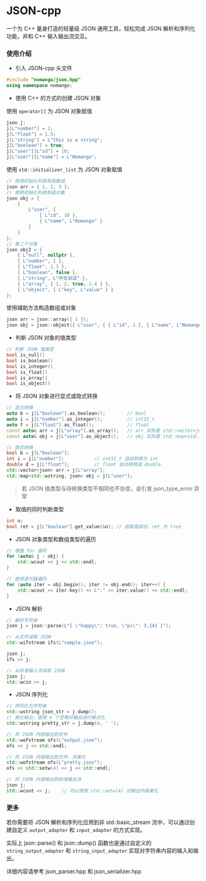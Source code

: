 # JSON-cpp

一个为 C++ 量身打造的轻量级 JSON 通用工具，轻松完成 JSON 解析和序列化功能，并和 C++ 输入输出流交互。

### 使用介绍

- 引入 JSON-cpp 头文件

```cpp
#include "nomango/json.hpp"
using namespace nomango;
```

- 使用 C++ 的方式的创建 JSON 对象

使用 `operator[]` 为 JSON 对象赋值

```cpp
json j;
j[L"number"] = 1;
j[L"float"] = 1.5;
j[L"string"] = L"this is a string";
j[L"boolean"] = true;
j[L"user"][L"id"] = 10;
j[L"user"][L"name"] = L"Nomango";
```

使用 `std::initializer_list` 为 JSON 对象赋值

```cpp
// 使用初始化列表构造数组
json arr = { 1, 2, 3 };
// 使用初始化列表构造对象
json obj = {
    {
        L"user", {
            { L"id", 10 },
            { L"name", L"Nomango" }
        }
    }
};
// 第二个对象
json obj2 = {
    { L"null", nullptr },
    { L"number", 1 },
    { L"float", 1.3 },
    { L"boolean", false },
    { L"string", L"中文测试" },
    { L"array", { 1, 2, true, 1.4 } },
    { L"object", { L"key", L"value" } }
};
```

使用辅助方法构造数组或对象

```cpp
json arr = json::array({ 1 });
json obj = json::object({ L"user", { { L"id", 1 }, { L"name", L"Nomango" } } });
```

- 判断 JSON 对象的值类型

```cpp
// 判断 JSON 值类型
bool is_null()
bool is_boolean()
bool is_integer()
bool is_float()
bool is_array()
bool is_object()
```

- 将 JSON 对象进行显式或隐式转换

```cpp
// 显示转换
auto b = j[L"boolean"].as_boolean();        // bool
auto i = j[L"number"].as_integer();         // int32_t
auto f = j[L"float"].as_float();            // float
const auto& arr = j[L"array"].as_array();   // arr 实际是 std::vector<json> 类型
const auto& obj = j[L"user"].as_object();   // obj 实际是 std::map<std::wstring, json> 类型
```

```cpp
// 隐式转换
bool b = j[L"boolean"];
int i = j[L"number"];           // int32_t 自动转换为 int
double d = j[L"float"];         // float 自动转换成 double
std::vector<json> arr = j[L"array"];
std::map<std::wstring, json> obj = j[L"user"];
```

> 若 JSON 值类型与待转换类型不相同也不协变，会引发 json_type_error 异常

- 取值的同时判断类型

```cpp
int n;
bool ret = j[L"boolean"].get_value(&n); // 若取值成功，ret 为 true
```

- JSON 对象类型和数组类型的遍历

```cpp
// 增强 for 循环
for (auto& j : obj) {
    std::wcout << j << std::endl;
}
```

```cpp
// 使用迭代器遍历
for (auto iter = obj.begin(); iter != obj.end(); iter++) {
    std::wcout << iter.key() << L":" << iter.value() << std::endl;
}
```

- JSON 解析

```cpp
// 解析字符串
json j = json::parse(L"{ \"happy\": true, \"pi\": 3.141 }");
```

```cpp
// 从文件读取 JSON
std::wifstream ifs(L"sample.json");

json j;
ifs >> j;
```

```cpp
// 从标准输入流读取 JSON
json j;
std::wcin >> j;
```

- JSON 序列化

```cpp
// 序列化为字符串
std::wstring json_str = j.dump();
// 美化输出，使用 4 个空格对输出进行格式化
std::wstring pretty_str = j.dump(4, ' ');
```

```cpp
// 将 JSON 内容输出到文件
std::wofstream ofs(L"output.json");
ofs << j << std::endl;
```

```cpp
// 将 JSON 内容输出到文件，并美化
std::wofstream ofs(L"pretty.json");
ofs << std::setw(4) << j << std::endl;
```

```cpp
// 将 JSON 内容输出到标准输出流
json j;
std::wcout << j;    // 可以使用 std::setw(4) 对输出内容美化
```

### 更多

若你需要将 JSON 解析和序列化应用到非 std::basic_stream 流中，可以通过创建自定义 `output_adapter` 和 `input_adapter` 的方式实现。

实际上 json::parse() 和 json::dump() 函数也是通过自定义的 `string_output_adapter` 和 `string_input_adapter` 实现对字符串内容的输入和输出。

详细内容请参考 json_parser.hpp 和 json_serializer.hpp
